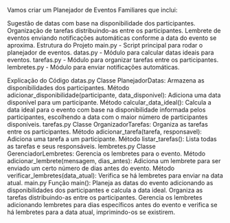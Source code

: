 Vamos criar um Planejador de Eventos Familiares que inclui:

Sugestão de datas com base na disponibilidade dos participantes.
Organização de tarefas distribuindo-as entre os participantes.
Lembrete de eventos enviando notificações automáticas conforme a data do evento se aproxima.
Estrutura do Projeto
main.py - Script principal para rodar o planejador de eventos.
datas.py - Módulo para calcular datas ideais para eventos.
tarefas.py - Módulo para organizar tarefas entre os participantes.
lembretes.py - Módulo para enviar notificações automáticas.





Explicação do Código
datas.py
Classe PlanejadorDatas:
Armazena as disponibilidades dos participantes.
Método adicionar_disponibilidade(participante, data_disponivel): Adiciona uma data disponível para um participante.
Método calcular_data_ideal(): Calcula a data ideal para o evento com base na disponibilidade informada pelos participantes, escolhendo a data com o maior número de participantes disponíveis.
tarefas.py
Classe OrganizadorTarefas:
Organiza as tarefas entre os participantes.
Método adicionar_tarefa(tarefa, responsavel): Adiciona uma tarefa a um participante.
Método listar_tarefas(): Lista todas as tarefas e seus responsáveis.
lembretes.py
Classe GerenciadorLembretes:
Gerencia os lembretes para o evento.
Método adicionar_lembrete(mensagem, dias_antes): Adiciona um lembrete para ser enviado um certo número de dias antes do evento.
Método verificar_lembretes(data_atual): Verifica se há lembretes para enviar na data atual.
main.py
Função main():
Planeja as datas do evento adicionando as disponibilidades dos participantes e calcula a data ideal.
Organiza as tarefas distribuindo-as entre os participantes.
Gerencia os lembretes adicionando lembretes para dias específicos antes do evento e verifica se há lembretes para a data atual, imprimindo-os se existirem.